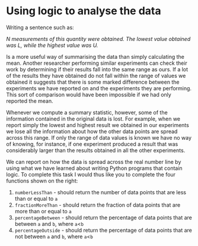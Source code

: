 # Using logic to analyse the data

Writing a sentence such as:

_N measurements of this quantity were obtained.  The lowest value obtained was L, while the highest value was U._

Is a more useful way of summarising the data than simply calculating the mean.  Another researcher performing similar experiments can check their work by determining if their results fall into the same range as ours.  If a lot of the results they have obtained do not fall within the range of values we obtained it suggests that there is some marked difference between the experiments we have reported on and the experiments they are performing.  This sort of comparison would have been impossible if we had only reported the mean.

Whenever we compute a summary statistic, however, some of the information contained in the original data is lost.  For example, when we report simply the lowest and highest result we obtained in our experiments we lose all the information about how the other data points are spread across this range.  If only the range of data values is known we have no way of knowing,  for instance, if one experiment produced a result that was considerably larger than the results obtained in all the other experiments.

We can report on how the data is spread across the real number line by using what we have learned about writing Python programs that contain logic.  To complete this task I would thus like you to complete the four functions shown on the right:

1. `numberLessThan` - should return the number of data points that are less than or equal to `a`  
2. `fractionMoreThan` - should return the fraction of data points that are more than or equal to `a`
3. `percentageBetween` - should return the percentage of data points that are between `a` and `b`, where `a`<`b`
4. `percentageOutside` - should return the percentage of data points that are not between `a` and `b`, where `a`<`b`
